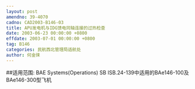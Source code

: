 ```yaml
---
layout: post
amendno: 39-4070
cadno: CAD2003-B146-03
title: APU发电机与IDG馈电同轴连接的过热检查
date: 2003-06-23 00:00:00 +0800
effdate: 2003-07-01 00:00:00 +0800
tag: B146
categories: 民航西北管理局适航处
author: 何金徕
---
```


##适用范围:
BAE Systems(Operations) SB ISB.24-139中适用的BAe146-100及BAe146-300型飞机

